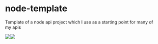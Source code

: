 # node-template
Template of a node api project which I use as a starting point for many of my apis

<img src="https://travis-ci.com/apiglue/node-template.svg?branch=master" /><img src="https://david-dm.org/apiglue/node-template.svg" />
